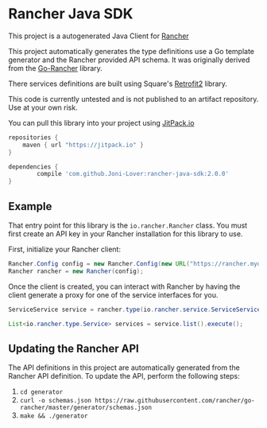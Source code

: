 # Rancher Java SDK

This project is a autogenerated Java Client for [Rancher](rancher.com)

This project automatically generates the type definitions use a Go template generator and the Rancher provided API schema.
It was originally derived from the [Go-Rancher](https://github.com/rancher/go-rancher) library.

There services definitions are built using Square's [Retrofit2](http://square.github.io/retrofit/) library.

This code is currently untested and is not published to an artifact repository.
Use at your own risk.

You can pull this library into your project using [JitPack.io](jitpack.io)

```gradle
repositories {
    maven { url "https://jitpack.io" }
}

dependencies {
        compile 'com.github.Joni-Lover:rancher-java-sdk:2.0.0'
}
```

## Example

That entry point for this library is the `io.rancher.Rancher` class.
You must first create an API key in your Rancher installation for this library to use.

First, initialize your Rancher client:

```java
Rancher.Config config = new Rancher.Config(new URL("https://rancher.mydomain.com/v2-beta/"), "MyAPIAccessKey", "MyAPISecretKey");
Rancher rancher = new Rancher(config);
```

Once the client is created, you can interact with Rancher by having the client generate a proxy for one of the service
interfaces for you.

```java
ServiceService service = rancher.type(io.rancher.service.ServiceService.class);

List<io.rancher.type.Service> services = service.list().execute();
```

## Updating the Rancher API

The API definitions in this project are automatically generated from the Rancher API definition.
To update the API, perform the following steps:

1. `cd generator`
1. `curl -o schemas.json https://raw.githubusercontent.com/rancher/go-rancher/master/generator/schemas.json`
1. `make && ./generator`
